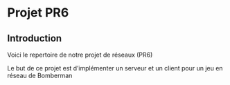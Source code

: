 # Projet PR6 



## Introduction

Voici le repertoire de notre projet de réseaux (PR6)

Le but de ce projet est d’implémenter un serveur et un client pour un jeu en réseau de Bomberman

